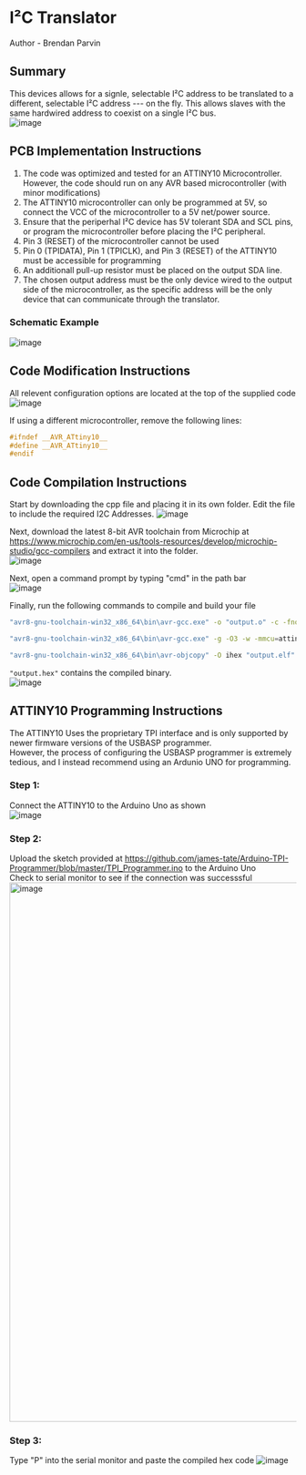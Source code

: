 # I²C Translator 
Author - Brendan Parvin  
## Summary  
This devices allows for a signle, selectable I²C address to be translated to a different, selectable I²C address --- on the fly. This allows slaves with the same hardwired address to coexist on a single I²C bus.  
![image](https://github.com/user-attachments/assets/3a0603a6-0fbe-471c-bf71-87b2919359b6)
## PCB Implementation Instructions   
1. The code was optimized and tested for an ATTINY10 Microcontroller. However, the code should run on any AVR based microcontroller (with minor modifications)   
2. The ATTINY10 microcontroller can only be programmed at 5V, so connect the VCC of the microcontroller to a 5V net/power source.   
3. Ensure that the periperhal I²C device has 5V tolerant SDA and SCL pins, or program the microcontroller before placing the I²C peripheral.   
4. Pin 3 (RESET) of the microcontroller cannot be used   
5. Pin 0 (TPIDATA), Pin 1 (TPICLK), and Pin 3 (RESET) of the ATTINY10 must be accessible for programming   
6. An additionall pull-up resistor must be placed on the output SDA line.   
7. The chosen output address must be the only device wired to the output side of the microcontroller, as the specific address will be the only device that can communicate through the translator.   
### Schematic Example   
![image](https://github.com/user-attachments/assets/d7cd1e41-f194-4fd0-b017-3fd010141ad3)  
## Code Modification Instructions  
All relevent configuration options are located at the top of the supplied code  
![image](https://github.com/user-attachments/assets/a1b8ac34-270f-44cf-ad0f-af9dc620b64b)

If using a different microcontroller, remove the following lines:
``` cpp
#ifndef __AVR_ATtiny10__  
#define __AVR_ATtiny10__  
#endif
```

## Code Compilation Instructions  
Start by downloading the cpp file and placing it in its own folder. Edit the file to include the required I2C Addresses. 
![image](https://github.com/user-attachments/assets/4be3bf14-690e-4bdd-8d27-389d9b306f65)  

Next, download the latest 8-bit AVR toolchain from Microchip at https://www.microchip.com/en-us/tools-resources/develop/microchip-studio/gcc-compilers and extract it into the folder.    
![image](https://github.com/user-attachments/assets/eeb273c5-1d05-4bd6-afeb-dfba89dc3cad)  

Next, open a command prompt by typing "cmd" in the path bar  
![image](https://github.com/user-attachments/assets/003a0d46-6c1c-4f8a-9e83-08c5e001050c)  

Finally, run the following commands to compile and build your file  
``` bash
"avr8-gnu-toolchain-win32_x86_64\bin\avr-gcc.exe" -o "output.o" -c -fno-threadsafe-statics -mmcu=attiny10 -O3 -Wall -flto -DF_CPU=1000000L -Isrc "I2CAddressTranslator.cpp"
```
``` bash
"avr8-gnu-toolchain-win32_x86_64\bin\avr-gcc.exe" -g -O3 -w -mmcu=attiny10 "output.o" -o "output.elf"
```
``` bash
"avr8-gnu-toolchain-win32_x86_64\bin\avr-objcopy" -O ihex "output.elf" "output.hex"
```

```"output.hex"``` contains the compiled binary.  
![image](https://github.com/user-attachments/assets/2a624e45-f6b9-4c1c-a40e-fa8b69737c0d)

## ATTINY10 Programming Instructions  
The ATTINY10 Uses the proprietary TPI interface and is only supported by newer firmware versions of the USBASP programmer.   
However, the process of configuring the USBASP programmer is extremely tedious, and I instead recommend using an Ardunio UNO for programming.
### Step 1:
Connect the ATTINY10 to the Arduino Uno as shown  
![image](https://github.com/user-attachments/assets/fff65086-e519-4714-888d-d45532debae9)
### Step 2: 
Upload the sketch provided at https://github.com/james-tate/Arduino-TPI-Programmer/blob/master/TPI_Programmer.ino to the Arduino Uno  
Check to serial monitor to see if the connection was successsful  
<img width="947" alt="image" src="https://github.com/user-attachments/assets/a4474cb2-e34a-4ff7-8940-08206eefeca0">  

### Step 3:
Type "P" into the serial monitor and paste the compiled hex code
![image](https://github.com/user-attachments/assets/a67eada1-98f5-4823-a323-3e5545f6066b)  
